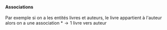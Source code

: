 #### Associations
Par exemple si on a les entités livres et auteurs, le livre appartient à l'auteur alors on a une association $*\to1$ livre vers auteur